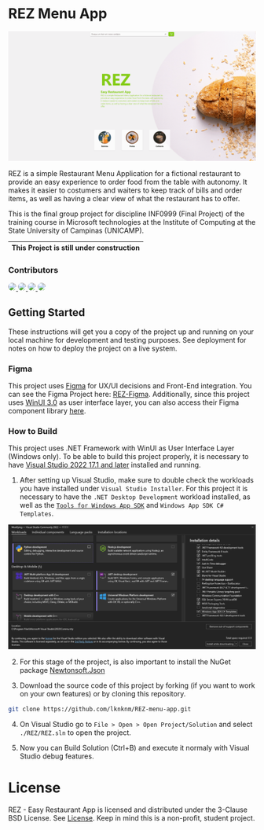 # REZ Menu App

![Alt text](./doc/dev/assets/reznav.gif)

REZ is a simple Restaurant Menu Application for a fictional restaurant to provide an easy experience to order food from the table with autonomy.
It makes it easier to costumers and waiters to keep track of bills and order items, as well as having a clear view of what the restaurant has to offer.

This is the final group project for discipline INF0999 (Final Project) of the training course in Microsoft technologies at the Institute of Computing at the State University of Campinas (UNICAMP).

|This Project is still under construction|
|----------------------------------------|

### Contributors

<a href="https://github.com/lknknm/REZ-menu-app/graphs/contributors">
  <img src="https://avatars.githubusercontent.com/u/108239558?size=64" style="border-radius: 100%" />
  <img src="https://avatars.githubusercontent.com/u/91164652?size=64" style="border-radius: 100%" />
  <img src="https://avatars.githubusercontent.com/u/110830067?size=64" style="border-radius: 100%" />
  <img src="https://avatars.githubusercontent.com/u/41762278?size=64" style="border-radius: 100%" />
</a>

## Getting Started

These instructions will get you a copy of the project up and running on your local machine for development and testing purposes. See deployment for notes on how to deploy the project on a live system.

### Figma
This project uses [Figma](https://www.figma.com/) for UX/UI decisions and Front-End integration.
You can see the Figma Project here: [REZ-Figma](https://www.figma.com/file/q4bRKQlg10WCewYgHmsdBE/REZ-menu-app?type=design&node-id=5-2&mode=design&t=4dnfC1gUSZ6n4NAY-0).
Additionally, since this project uses [WinUI 3.0](https://github.com/microsoft/microsoft-ui-xaml) as user interface layer, you can also access their Figma component library [here](https://www.figma.com/file/yCWdGgBeP6mkBBlS2IDaHG/Windows-UI-3-(Community)?type=design&node-id=238-0&mode=design&t=wUs0QsJ21QrmX9sj-0).

### How to Build
This project uses .NET Framework with WinUI as User Interface Layer (Windows only). To be able to build this project properly, it is necessary to have [Visual Studio 2022 17.1 and later](https://visualstudio.microsoft.com/pt-br/) installed and running. 

1. After setting up Visual Studio, make sure to double check the workloads you have installed under `Visual Studio Installer`. For this project it is necessary to have the `.NET Desktop Development` workload installed, as well as the [`Tools for Windows App SDK`](https://learn.microsoft.com/en-us/windows/apps/windows-app-sdk/set-up-your-development-environment?tabs=cs-vs-community%2Ccpp-vs-community%2Cvs-2022-17-1-a%2Cvs-2022-17-1-b) and `Windows App SDK C# Templates`.

![Alt text](image-2.png)

2. For this stage of the project, is also important to install the NuGet package [Newtonsoft.Json](https://www.nuget.org/packages/Newtonsoft.Json/13.0.3?_src=template)

3. Download the source code of this project by forking (if you want to work on your own features) or by cloning this repository.
```bash
git clone https://github.com/lknknm/REZ-menu-app.git
```

4. On Visual Studio go to `File > Open > Open Project/Solution` and select `./REZ/REZ.sln` to open the project.

5. Now you can Build Solution (Ctrl+B) and execute it normaly with Visual Studio debug features.

# License

REZ - Easy Restaurant App is licensed and distributed under the 3-Clause BSD License. See [License](./LICENSE.md). Keep in mind this is a non-profit, student project. 
